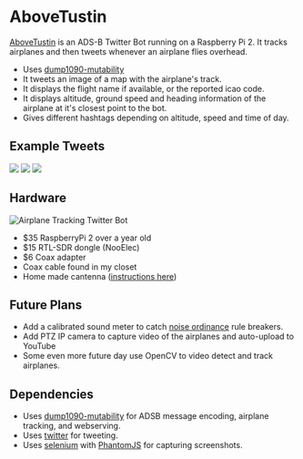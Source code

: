 # AboveTustin
[AboveTustin](https://twitter.com/abovetustin) is an ADS-B Twitter Bot running on a Raspberry Pi 2.  It tracks airplanes and then tweets whenever an airplane flies overhead.

 * Uses [dump1090-mutability](https://github.com/mutability/dump1090)
 * It tweets an image of a map with the airplane's track.
 * It displays the flight name if available, or the reported icao code.
 * It displays altitude, ground speed and heading information of the airplane at it's closest point to the bot.
 * Gives different hashtags depending on altitude, speed and time of day.

## Example Tweets
![](http://i.imgur.com/fpzYXFTl.png)
![](http://i.imgur.com/t1Wzd1tl.png)
![](http://i.imgur.com/mjvbbPNl.png)

## Hardware
![Airplane Tracking Twitter Bot](http://i.imgur.com/zKuL5y1l.jpg)
 
 * $35 RaspberryPi 2 over a year old
 * $15 RTL-SDR dongle (NooElec)
 * $6 Coax adapter
 * Coax cable found in my closet
 * Home made cantenna ([instructions here](https://www.adsbexchange.com/forums/topic/beginners-2-cantenna-easy-diy-antenna-to-improve-rangeplane-count/))
 
## Future Plans
* Add a calibrated sound meter to catch [noise ordinance](http://www.ocair.com/generalaviation/noise/) rule breakers.
* Add PTZ IP camera to capture video of the airplanes and auto-upload to YouTube
 * Some even more future day use OpenCV to video detect and track airplanes.

## Dependencies
* Uses [dump1090-mutability](https://github.com/mutability/dump1090) for ADSB message encoding, airplane tracking, and webserving.
* Uses [twitter](https://pypi.python.org/pypi/twitter) for tweeting.
* Uses [selenium](https://pypi.python.org/pypi/selenium) with [PhantomJS](http://phantomjs.org/) for capturing screenshots.
